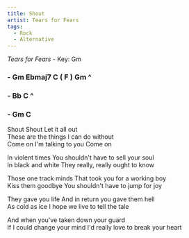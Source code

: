 ```yaml
---
title: Shout    
artist: Tears for Fears
tags: 
  - Rock
  - Alternative
---
```

*Tears for Fears* - Key: Gm
### - Gm Ebmaj7 C ( F ) Gm ^
### - Bb C ^
### - Gm C

 
Shout  Shout Let it all out  
These are the things I can do without  
Come on  I'm talking to you  Come on

In violent times  You shouldn't have to sell your soul  
In black and white  They really, really ought to know

Those one track minds  That took you for a working boy  
Kiss them goodbye  You shouldn't have to jump for joy  

They gave you life  And in return you gave them hell  
As cold as ice  I hope we live to tell the tale  

And when you've taken down your guard  
If I could change your mind  I'd really love to break your heart  
